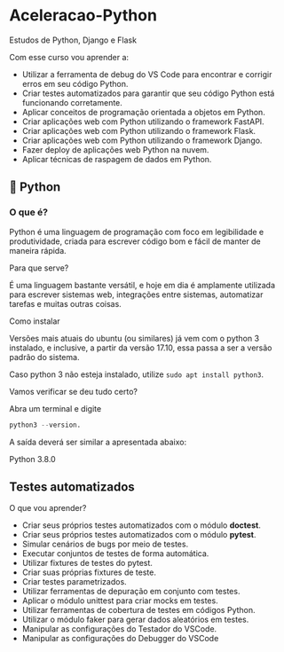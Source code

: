 # Aceleracao-Python

Estudos de Python, Django e Flask

Com esse curso vou aprender a:

* Utilizar a ferramenta de debug do VS Code para encontrar e corrigir erros em seu código Python.
* Criar testes automatizados para garantir que seu código Python está funcionando corretamente.
* Aplicar conceitos de programação orientada a objetos em Python.
* Criar aplicações web com Python utilizando o framework FastAPI.
* Criar aplicações web com Python utilizando o framework Flask.
* Criar aplicações web com Python utilizando o framework Django.
* Fazer deploy de aplicações web Python na nuvem.
* Aplicar técnicas de raspagem de dados em Python.

## 🐍 Python

### O que é?

Python é uma linguagem de programação com foco em legibilidade e produtividade, criada para escrever código bom e fácil de manter de maneira rápida.

Para que serve?

É uma linguagem bastante versátil, e hoje em dia é amplamente utilizada para escrever sistemas web, integrações entre sistemas, automatizar tarefas e muitas outras coisas.

Como instalar

Versões mais atuais do ubuntu (ou similares) já vem com o python 3 instalado, e inclusive, a partir da versão 17.10, essa passa a ser a versão padrão do sistema.

Caso python 3 não esteja instalado, utilize `sudo apt install python3`.

Vamos verificar se deu tudo certo?

Abra um terminal e digite

```python
python3 --version.
```

A saída deverá ser similar a apresentada abaixo:

Python 3.8.0

## Testes automatizados

O que vou aprender?

* Criar seus próprios testes automatizados com o módulo **doctest**.
* Criar seus próprios testes automatizados com o módulo **pytest**.
* Simular cenários de bugs por meio de testes.
* Executar conjuntos de testes de forma automática.
* Utilizar fixtures de testes do pytest.
* Criar suas próprias fixtures de teste.
* Criar testes parametrizados.
* Utilizar ferramentas de depuração em conjunto com testes.
* Aplicar o módulo unittest para criar mocks em testes.
* Utilizar ferramentas de cobertura de testes em códigos Python.
* Utilizar o módulo faker para gerar dados aleatórios em testes.
* Manipular as configurações do Testador do VSCode.
* Manipular as configurações do Debugger do VSCode
